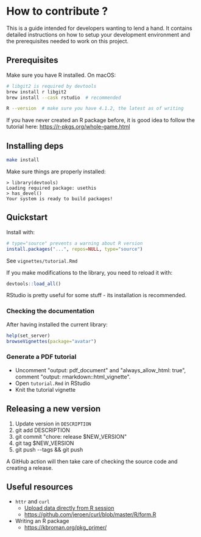 # How to contribute ?

This is a guide intended for developers wanting to lend a hand.
It contains detailed instructions on how to setup your development environment and
the prerequisites needed to work on this project.

## Prerequisites

Make sure you have R installed. On macOS:

```bash
# libgit2 is required by devtools
brew install r libgit2
brew install --cask rstudio  # recommended

R --version  # make sure you have 4.1.2, the latest as of writing
```

If you have never created an R package before, it is good idea to follow the tutorial here: https://r-pkgs.org/whole-game.html

## Installing deps

```bash
make install
```

Make sure things are properly installed:

```text
> library(devtools)
Loading required package: usethis
> has_devel()
Your system is ready to build packages!
```

## Quickstart

Install with:

```R
# type="source" prevents a warning about R version
install.packages("...", repos=NULL, type="source")
```

See `vignettes/tutorial.Rmd`

If you make modifications to the library, you need to reload it with:

```R
devtools::load_all()
```

RStudio is pretty useful for some stuff - its installation is recommended.

### Checking the documentation

After having installed the current library:

```r
help(set_server)
browseVignettes(package="avatar")
```

### Generate a PDF tutorial

- Uncomment "output: pdf_document" and "always_allow_html: true", comment "output: rmarkdown::html_vignette".
- Open `tutorial.Rmd` in RStudio
- Knit the tutorial vignette

## Releasing a new version

1. Update version in `DESCRIPTION`
2. git add DESCRIPTION
3. git commit "chore: release $NEW_VERSION"
4. git tag $NEW_VERSION
5. git push --tags && git push

A GitHub action will then take care of checking the source code and creating a release.

## Useful resources

- `httr` and `curl`
  - [Upload data directly from R session](https://github.com/r-lib/httr/issues/650)
  - https://github.com/jeroen/curl/blob/master/R/form.R
- Writing an R package
  - https://kbroman.org/pkg_primer/
